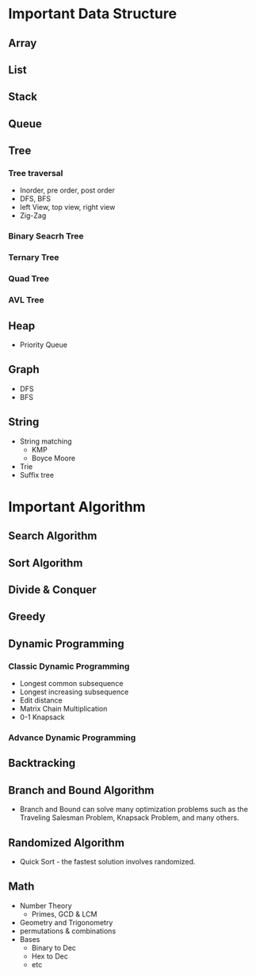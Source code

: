 # Important Data Structure
## Array
## List
## Stack
## Queue
## Tree
### Tree traversal
   - Inorder, pre order, post order
   - DFS, BFS
   - left View, top view, right view
   - Zig-Zag

### Binary Seacrh Tree
### Ternary Tree
### Quad Tree
### AVL Tree

## Heap
   - Priority Queue
## Graph
   - DFS
   - BFS

## String
   - String matching
      - KMP
      - Boyce Moore
   - Trie
   - Suffix tree
   
# Important Algorithm
## Search Algorithm
## Sort Algorithm
## Divide & Conquer
## Greedy
## Dynamic Programming
### Classic Dynamic Programming
- Longest common subsequence
- Longest increasing subsequence
- Edit distance
- Matrix Chain Multiplication
- 0-1 Knapsack
### Advance Dynamic Programming
## Backtracking
## Branch and Bound Algorithm
   - Branch and Bound can solve many optimization problems such as the Traveling Salesman Problem, Knapsack Problem, and many others.
## Randomized Algorithm
   - Quick Sort - the fastest solution involves randomized.
## Math
- Number Theory
   - Primes, GCD & LCM
- Geometry and Trigonometry
- permutations & combinations
- Bases
  - Binary to Dec
  - Hex to Dec
  - etc
